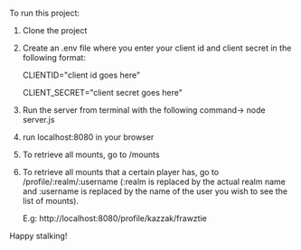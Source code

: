 To run this project:

1. Clone the project
2. Create an .env file where you enter your client id and client secret in the following format: 

    CLIENTID="client id goes here"
  
    CLIENT_SECRET="client secret goes here"
      
3. Run the server from terminal with the following command-> node server.js

4. run localhost:8080 in your browser

5. To retrieve all mounts, go to /mounts

6. To retrieve all mounts that a certain player has, go to /profile/:realm/:username
(:realm is replaced by the actual realm name and :username is replaced by the name of the user you wish to see the list of mounts).

    E.g: http://localhost:8080/profile/kazzak/frawztie

Happy stalking!

